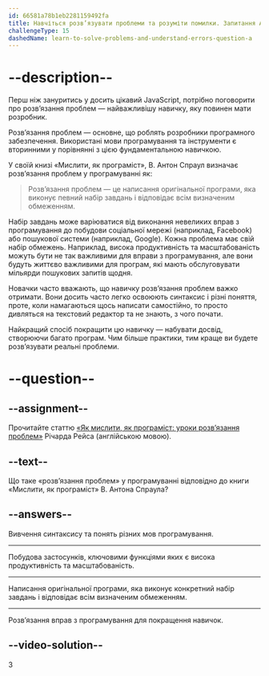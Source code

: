 ```yaml
---
id: 66581a78b1eb2281159492fa
title: Навчіться розв’язувати проблеми та розуміти помилки. Запитання A
challengeType: 15
dashedName: learn-to-solve-problems-and-understand-errors-question-a
---
```


# --description--

Перш ніж зануритись у досить цікавий JavaScript, потрібно поговорити про розв’язання проблем — найважливішу навичку, яку повинен мати розробник.

Розв’язання проблем — основне, що роблять розробники програмного забезпечення. Використані мови програмування та інструменти є вторинними у порівнянні з цією фундаментальною навичкою.

У своїй книзі «Мислити, як програміст», В. Антон Спраул визначає розв’язання проблем у програмуванні як:

> Розв’язання проблем — це написання оригінальної програми, яка виконує певний набір завдань і відповідає всім визначеним обмеженням.

Набір завдань може варіюватися від виконання невеликих вправ з програмування до побудови соціальної мережі (наприклад, Facebook) або пошукової системи (наприклад, Google). Кожна проблема має свій набір обмежень. Наприклад, висока продуктивність та масштабованість можуть бути не так важливими для вправи з програмування, але вони будуть життєво важливими для програм, які мають обслуговувати мільярди пошукових запитів щодня.

Новачки часто вважають, що навичку розв’язання проблем важко отримати. Вони досить часто легко освоюють синтаксис і різні поняття, проте, коли намагаються щось написати самостійно, то просто дивляться на текстовий редактор та не знають, з чого почати.

Найкращий спосіб покращити цю навичку — набувати досвід, створюючи багато програм. Чим більше практики, тим краще ви будете розв’язувати реальні проблеми.

# --question--

## --assignment--

Прочитайте статтю <a href="https://www.freecodecamp.org/news/how-to-think-like-a-programmer-lessons-in-problem-solving-d1d8bf1de7d2/" target="_blank">«Як мислити, як програміст: уроки розв’язання проблем»</a> Річарда Рейса (англійською мовою).

## --text--

Що таке «розв’язання проблем» у програмуванні відповідно до книги «Мислити, як програміст» В. Антона Спраула?

## --answers--

Вивчення синтаксису та понять різних мов програмування.

---

Побудова застосунків, ключовими функціями яких є висока продуктивність та масштабованість.

---

Написання оригінальної програми, яка виконує конкретний набір завдань і відповідає всім визначеним обмеженням.

---

Розв’язання вправ з програмування для покращення навичок.


## --video-solution--

3
